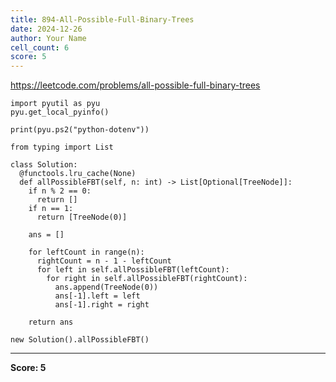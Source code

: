 ```yaml
---
title: 894-All-Possible-Full-Binary-Trees
date: 2024-12-26
author: Your Name
cell_count: 6
score: 5
---
```


https://leetcode.com/problems/all-possible-full-binary-trees


```
import pyutil as pyu
pyu.get_local_pyinfo()
```


```
print(pyu.ps2("python-dotenv"))
```


```
from typing import List
```


```
class Solution:
  @functools.lru_cache(None)
  def allPossibleFBT(self, n: int) -> List[Optional[TreeNode]]:
    if n % 2 == 0:
      return []
    if n == 1:
      return [TreeNode(0)]

    ans = []

    for leftCount in range(n):
      rightCount = n - 1 - leftCount
      for left in self.allPossibleFBT(leftCount):
        for right in self.allPossibleFBT(rightCount):
          ans.append(TreeNode(0))
          ans[-1].left = left
          ans[-1].right = right

    return ans
```


```
new Solution().allPossibleFBT()
```


---
**Score: 5**